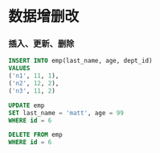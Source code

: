 # 数据增删改





### 插入、更新、删除

```sql
INSERT INTO emp(last_name, age, dept_id)
VALUES
('n1', 11, 1),
('n2', 12, 2),
('n3', 11, 2)

UPDATE emp
SET last_name = 'matt', age = 99
WHERE id = 6

DELETE FROM emp
WHERE id = 6
```

